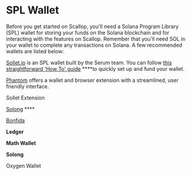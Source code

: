 # SPL Wallet

Before you get started on Scallop, you'll need a Solana Program Library \(SPL\) wallet for storing your funds on the Solana blockchain and for interacting with the features on Scallop. Remember that you'll need SOL in your wallet to complete any transactions on Solana. A few recommended wallets are listed below:

[Sollet.io](https://www.sollet.io/) is an SPL wallet built by the Serum team. You can follow [this straightforward 'How To' guide](https://serum-academy.com/en/serum-dex/sol-wallet/) ****to quickly set up and fund your wallet.

[Phantom](https://phantom.app/) offers a wallet and browser extension with a streamlined, user friendly interface.   
  
Sollet Extension

[Solong](https://solongwallet.com/) **** 

[Bonfida](https://bonfida.com/wallet/) 

**Ledger**

**Math Wallet**

**Solong**  
  
Oxygen Wallet

